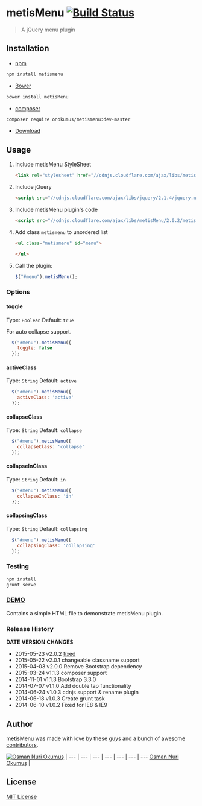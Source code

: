 # metisMenu [![Build Status](https://secure.travis-ci.org/onokumus/metisMenu.svg?branch=master)](https://travis-ci.org/onokumus/metisMenu)

> A jQuery menu plugin


## Installation

* [npm](http://npmjs.org/)

```bash
npm install metismenu
```

* [Bower](http://bower.io)

```bash
bower install metisMenu
```

* [composer](https://getcomposer.org/)

```bash
composer require onokumus/metismenu:dev-master
```

* [Download](https://github.com/onokumus/metisMenu/archive/master.zip)

## Usage

1. Include metisMenu StyleSheet

    ```html
    <link rel="stylesheet" href="//cdnjs.cloudflare.com/ajax/libs/metisMenu/2.0.2/metisMenu.min.css">
    ```

2. Include jQuery

    ```html
    <script src="//cdnjs.cloudflare.com/ajax/libs/jquery/2.1.4/jquery.min.js"></script>
    ```

3. Include metisMenu plugin's code

    ```html
    <script src="//cdnjs.cloudflare.com/ajax/libs/metisMenu/2.0.2/metisMenu.min.js"></script>
    ```
4. Add class `metismenu` to unordered list

    ```html
    <ul class="metismenu" id="menu">

    </ul>
    ```

5. Call the plugin:

    ```javascript
    $("#menu").metisMenu();
    ```

### Options

#### toggle
Type: `Boolean`
Default: `true`

For auto collapse support.

```javascript
  $("#menu").metisMenu({
    toggle: false
  });
```

#### activeClass
Type: `String`
Default: `active`


```javascript
  $("#menu").metisMenu({
    activeClass: 'active'
  });
```

#### collapseClass
Type: `String`
Default: `collapse`


```javascript
  $("#menu").metisMenu({
    collapseClass: 'collapse'
  });
```

#### collapseInClass
Type: `String`
Default: `in`


```javascript
  $("#menu").metisMenu({
    collapseInClass: 'in'
  });
```


#### collapsingClass
Type: `String`
Default: `collapsing`


```javascript
  $("#menu").metisMenu({
    collapsingClass: 'collapsing'
  });
```

### Testing
```bash
npm install
grunt serve
```

### [DEMO](http://demo.onokumus.com/metisMenu/)

Contains a simple HTML file to demonstrate metisMenu plugin.

### Release History
**DATE**       **VERSION**   **CHANGES**
* 2015-05-23   v2.0.2        [fixed](https://github.com/onokumus/metisMenu/issues/34#issuecomment-104656754)
* 2015-05-22   v2.0.1        changeable classname support
* 2015-04-03   v2.0.0        Remove Bootstrap dependency
* 2015-03-24   v1.1.3        composer support
* 2014-11-01   v1.1.3        Bootstrap 3.3.0
* 2014-07-07   v1.1.0	       Add double tap functionality
* 2014-06-24   v1.0.3	       cdnjs support & rename plugin
* 2014-06-18   v1.0.3        Create grunt task
* 2014-06-10   v1.0.2        Fixed for IE8 & IE9


## Author

metisMenu was made with love by these guys and a bunch of awesome [contributors](https://github.com/onokumus/metisMenu/graphs/contributors).

[![Osman Nuri Okumuş](https://0.gravatar.com/avatar/4fa374411129d6f574c33e4753ec402e?s=70)](http://onokumus.com) |
--- | --- | --- | --- | --- | --- | ---
[Osman Nuri Okumuş](http://onokumus.com) |


## License

[MIT License](https://github.com/onokumus/metisMenu/blob/master/LICENSE)

